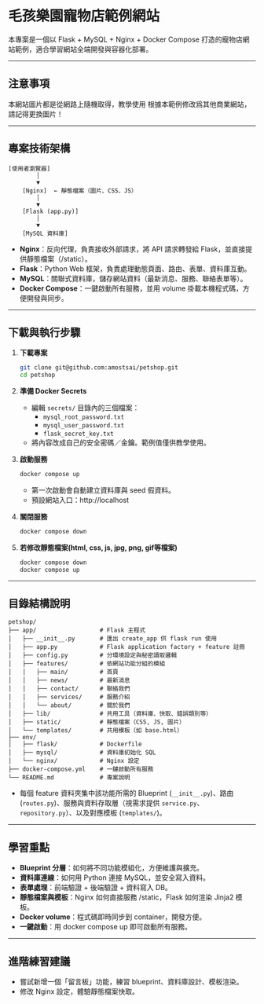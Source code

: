 # 毛孩樂園寵物店範例網站

本專案是一個以 Flask + MySQL + Nginx + Docker Compose 打造的寵物店網站範例，適合學習網站全端開發與容器化部署。

---

## 注意事項

本網站圖片都是從網路上隨機取得，教學使用
根據本範例修改爲其他商業網站，請記得更換圖片！

---

## 專案技術架構

```
[使用者瀏覽器]
        │
        ▼
    [Nginx]  ← 靜態檔案（圖片、CSS、JS）
        │
        ▼
    [Flask (app.py)]
        │
        ▼
    [MySQL 資料庫]
```

- **Nginx**：反向代理，負責接收外部請求，將 API 請求轉發給 Flask，並直接提供靜態檔案（/static）。
- **Flask**：Python Web 框架，負責處理動態頁面、路由、表單、資料庫互動。
- **MySQL**：關聯式資料庫，儲存網站資料（最新消息、服務、聯絡表單等）。
- **Docker Compose**：一鍵啟動所有服務，並用 volume 掛載本機程式碼，方便開發與同步。

---

## 下載與執行步驟

1. **下載專案**
   ```bash
   git clone git@github.com:amostsai/petshop.git
   cd petshop
   ```

2. **準備 Docker Secrets**
   - 編輯 `secrets/` 目錄內的三個檔案：
     - `mysql_root_password.txt`
     - `mysql_user_password.txt`
     - `flask_secret_key.txt`
   - 將內容改成自己的安全密碼／金鑰。範例值僅供教學使用。

3. **啟動服務**
   ```bash
   docker compose up
   ```
   - 第一次啟動會自動建立資料庫與 seed 假資料。
   - 預設網站入口：http://localhost

4. **關閉服務**
   ```bash
   docker compose down
   ```
5. **若修改靜態檔案(html, css, js, jpg, png, gif等檔案)**
   ```bash
   docker compose down
   docker compose up
   ```

---

## 目錄結構說明

```
petshop/
├── app/                  # Flask 主程式
│   ├── __init__.py       # 匯出 create_app 供 flask run 使用
│   ├── app.py            # Flask application factory + feature 註冊
│   ├── config.py         # 分環境設定與秘密讀取邏輯
│   ├── features/         # 依網站功能分組的模組
│   │   ├── main/         # 首頁
│   │   ├── news/         # 最新消息
│   │   ├── contact/      # 聯絡我們
│   │   ├── services/     # 服務介紹
│   │   └── about/        # 關於我們
│   ├── lib/              # 共用工具（資料庫、快取、錯誤類別等）
│   ├── static/           # 靜態檔案（CSS, JS, 圖片）
│   └── templates/        # 共用模板（如 base.html）
├── env/
│   ├── flask/            # Dockerfile
│   ├── mysql/            # 資料庫初始化 SQL
│   └── nginx/            # Nginx 設定
├── docker-compose.yml    # 一鍵啟動所有服務
└── README.md             # 專案說明
```

- 每個 feature 資料夾集中該功能所需的 Blueprint (`__init__.py`)、路由 (`routes.py`)、服務與資料存取層（視需求提供 `service.py`、`repository.py`）、以及對應模板 (`templates/`)。

---

## 學習重點

- **Blueprint 分層**：如何將不同功能模組化，方便維護與擴充。
- **資料庫連線**：如何用 Python 連接 MySQL，並安全寫入資料。
- **表單處理**：前端驗證 + 後端驗證 + 資料寫入 DB。
- **靜態檔案與模板**：Nginx 如何直接服務 /static，Flask 如何渲染 Jinja2 模板。
- **Docker volume**：程式碼即時同步到 container，開發方便。
- **一鍵啟動**：用 docker compose up 即可啟動所有服務。

---

## 進階練習建議

- 嘗試新增一個「留言板」功能，練習 blueprint、資料庫設計、模板渲染。
- 修改 Nginx 設定，體驗靜態檔案快取。
